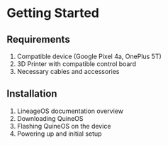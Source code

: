 # Getting Started

## Requirements
1. Compatible device (Google Pixel 4a, OnePlus 5T)
2. 3D Printer with compatible control board
3. Necessary cables and accessories
## Installation
1. LineageOS documentation overview
2. Downloading QuineOS
3. Flashing QuineOS on the device
4. Powering up and initial setup